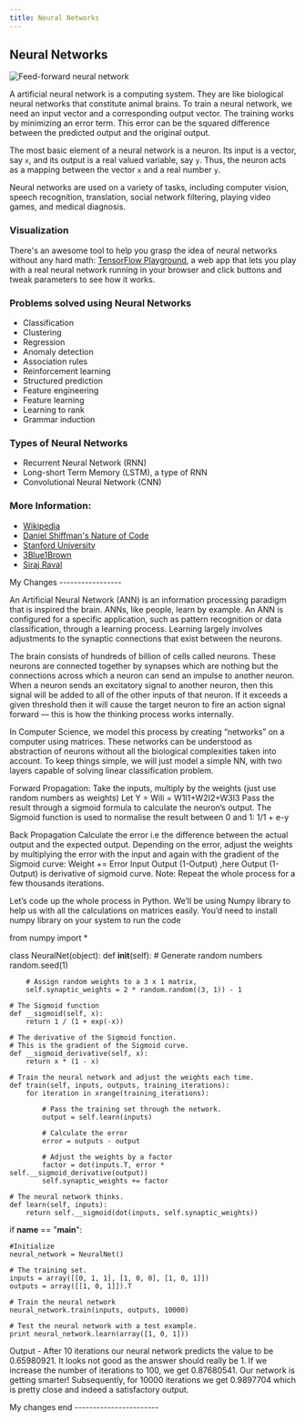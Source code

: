 ```yaml
---
title: Neural Networks
---
```

## Neural Networks
![Feed-forward neural network](http://ufldl.stanford.edu/tutorial/images/SingleNeuron.png)

A artificial neural network is a computing system. They are like biological neural networks that constitute animal brains. 
To train a neural network, we need an input vector and a corresponding output vector.
The training works by minimizing an error term. This error can be the squared difference between the predicted output and the original output.

The most basic element of a neural network is a neuron. Its input is a vector, say `x`, and its output is a real valued variable, say `y`. Thus, the neuron acts as a mapping between the vector `x` and a real number `y`.

Neural networks are used on a variety of tasks, including computer vision, speech recognition, translation, social network filtering, playing video games, and medical diagnosis.

### Visualization

There's an awesome tool to help you grasp the idea of neural networks without any hard math: <a href='http://playground.tensorflow.org' target='_blank' rel='nofollow'>TensorFlow Playground</a>, a web app that lets you play with a real neural network running in your browser and click buttons and tweak parameters to see how it works.

### Problems solved using Neural Networks
- Classification
- Clustering
- Regression
- Anomaly detection 
- Association rules 
- Reinforcement learning 
- Structured prediction 
- Feature engineering 
- Feature learning 
- Learning to rank
- Grammar induction

### Types of Neural Networks
- Recurrent Neural Network (RNN)
- Long-short Term Memory (LSTM), a type of RNN
- Convolutional Neural Network (CNN)

### More Information:
- <a href=' https://en.wikipedia.org/wiki/Artificial_neural_network#Components_of_an_artificial_neural_network ' target='_blank' rel='nofollow'>Wikipedia</a>
- <a href='http://natureofcode.com/book/chapter-10-neural-networks/' target='_blank' rel='nofollow'>Daniel Shiffman's Nature of Code</a>
- <a href='http://ufldl.stanford.edu/tutorial/supervised/MultiLayerNeuralNetworks/' target='_blank' rel='nofollow'>Stanford University</a>
- <a href='https://youtu.be/aircAruvnKk' target='_blank' rel='nofollow'>3Blue1Brown</a>
- <a href='https://youtu.be/h3l4qz76JhQ' target='_blank' rel='nofollow'>Siraj Raval</a>

My Changes  -----------------

An Artificial Neural Network (ANN) is an information processing paradigm that is inspired the brain. ANNs, like people, learn by example. An ANN is configured for a specific application, such as pattern recognition or data classification, through a learning process. Learning largely involves adjustments to the synaptic connections that exist between the neurons.

The brain consists of hundreds of billion of cells called neurons. These neurons are connected together by synapses which are nothing but the connections across which a neuron can send an impulse to another neuron. When a neuron sends an excitatory signal to another neuron, then this signal will be added to all of the other inputs of that neuron. If it exceeds a given threshold then it will cause the target neuron to fire an action signal forward — this is how the thinking process works internally.

In Computer Science, we model this process by creating “networks” on a computer using matrices. These networks can be understood as abstraction of neurons without all the biological complexities taken into account. To keep things simple, we will just model a simple NN, with two layers capable of solving linear classification problem.

Forward Propagation:
Take the inputs, multiply by the weights (just use random numbers as weights)
Let Y = WiIi = W1I1+W2I2+W3I3
Pass the result through a sigmoid formula to calculate the neuron’s output. The Sigmoid function is used to normalise the result between 0 and 1:
1/1 + e-y

Back Propagation
Calculate the error i.e the difference between the actual output and the expected output. Depending on the error, adjust the weights by multiplying the error with the input and again with the gradient of the Sigmoid curve:
Weight += Error Input Output (1-Output) ,here Output (1-Output) is derivative of sigmoid curve.
Note: Repeat the whole process for a few thousands iterations.

Let’s code up the whole process in Python. We’ll be using Numpy library to help us with all the calculations on matrices easily. You’d need to install numpy library on your system to run the code

from numpy import *
 
class NeuralNet(object):
    def __init__(self):
        # Generate random numbers
        random.seed(1)
 
        # Assign random weights to a 3 x 1 matrix,
        self.synaptic_weights = 2 * random.random((3, 1)) - 1
 
    # The Sigmoid function
    def __sigmoid(self, x):
        return 1 / (1 + exp(-x))
 
    # The derivative of the Sigmoid function.
    # This is the gradient of the Sigmoid curve.
    def __sigmoid_derivative(self, x):
        return x * (1 - x)
 
    # Train the neural network and adjust the weights each time.
    def train(self, inputs, outputs, training_iterations):
        for iteration in xrange(training_iterations):
 
            # Pass the training set through the network.
            output = self.learn(inputs)
 
            # Calculate the error
            error = outputs - output
 
            # Adjust the weights by a factor
            factor = dot(inputs.T, error * self.__sigmoid_derivative(output))
            self.synaptic_weights += factor
 
    # The neural network thinks.
    def learn(self, inputs):
        return self.__sigmoid(dot(inputs, self.synaptic_weights))
 
if __name__ == "__main__":
 
    #Initialize
    neural_network = NeuralNet()
 
    # The training set.
    inputs = array([[0, 1, 1], [1, 0, 0], [1, 0, 1]])
    outputs = array([[1, 0, 1]]).T
 
    # Train the neural network
    neural_network.train(inputs, outputs, 10000)
 
    # Test the neural network with a test example.
    print neural_network.learn(array([1, 0, 1]))
    
Output - 
After 10 iterations our neural network predicts the value to be 0.65980921.  It looks not good as the answer should really be 1. If we increase the number of iterations to 100, we get 0.87680541. Our network is getting smarter! Subsequently, for 10000 iterations we get 0.9897704 which is pretty close and indeed a satisfactory output.

My changes end -----------------------
